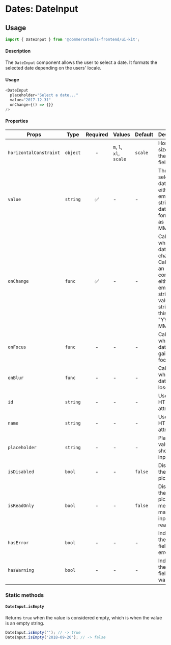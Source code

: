 # Dates: DateInput

## Usage

```js
import { DateInput } from '@commercetools-frontend/ui-kit';
```

#### Description

The `DateInput` component allows the user to select a date. It formats the selected date depending on the users' locale.

#### Usage

```js
<DateInput
  placeholder="Select a date..."
  value="2017-12-31"
  onChange={() => {}}
/>
```

#### Properties

| Props                  | Type     | Required | Values                  | Default | Description                                                                                                                               |
| ---------------------- | -------- | :------: | ----------------------- | ------- | ----------------------------------------------------------------------------------------------------------------------------------------- |
| `horizontalConstraint` | `object` |    -     | `m`, `l`, `xl`, `scale` | `scale` | Horizontal size limit of the input field.                                                                                                 |
| `value`                | `string` |    ✅    | -                       | -       | The selected date, must either be an empty string or a date formatted as "YYYY-MM-DD".                                                    |
| `onChange`             | `func`   |    ✅    | -                       | -       | Called when the date changes. Called with an event containing either an empty string (no value) or a string in this format: "YYYY-MM-DD". |
| `onFocus`              | `func`   |    -     | -                       | -       | Called when the date input gains focus.                                                                                                   |
| `onBlur`               | `func`   |    -     | -                       | -       | Called when the date input loses focus.                                                                                                   |
| `id`                   | `string` |    -     | -                       | -       | Used as the HTML `id` attribute.                                                                                                          |
| `name`                 | `string` |    -     | -                       | -       | Used as the HTML `name` attribute.                                                                                                        |
| `placeholder`          | `string` |    -     | -                       | -       | Placeholder value to show in the input field                                                                                              |
| `isDisabled`           | `bool`   |    -     | -                       | `false` | Disables the date picker                                                                                                                  |
| `isReadOnly`           | `bool`   |    -     | -                       | `false` | Disables the date picker menu and makes input field read-only                                                                             |
| `hasError`             | `bool`   |    -     | -                       | -       | Indicates the input field has an error                                                                                                    |
| `hasWarning`           | `bool`   |    -     | -                       | -       | Indicates the input field has a warning                                                                                                   |

### Static methods

#### `DateInput.isEmpty`

Returns `true` when the value is considered empty, which is when the value is an empty string.

```js
DateInput.isEmpty(''); // -> true
DateInput.isEmpty('2018-09-20'); // -> false
```
